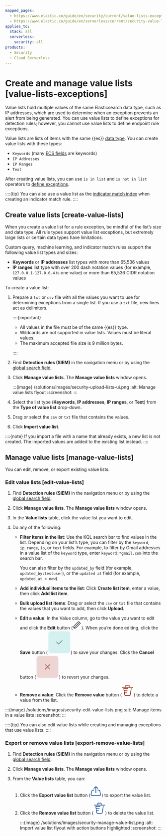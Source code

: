 ```yaml
---
mapped_pages:
  - https://www.elastic.co/guide/en/security/current/value-lists-exceptions.html
  - https://www.elastic.co/guide/en/serverless/current/security-value-lists-exceptions.html
applies_to:
  stack: all
  serverless:
    security: all
products:
  - Security
  - Cloud Serverless
---
```


# Create and manage value lists [value-lists-exceptions]

Value lists hold multiple values of the same Elasticsearch data type, such as IP addresses, which are used to determine when an exception prevents an alert from being generated. You can use value lists to define exceptions for detection rules; however, you cannot use value lists to define endpoint rule exceptions.

Value lists are lists of items with the same {{es}} [data type](elasticsearch://reference/elasticsearch/mapping-reference/field-data-types.md). You can create value lists with these types:

* `Keywords` (many [ECS fields](ecs://reference/ecs-field-reference.md) are keywords)
* `IP Addresses`
* `IP Ranges`
* `Text`

After creating value lists, you can use `is in list` and `is not in list` operators to [define exceptions](add-manage-exceptions.md).

::::{tip}
You can also use a value list as the [indicator match index](create-detection-rule.md#indicator-value-lists) when creating an indicator match rule.
::::

## Create value lists [create-value-lists]

When you create a value list for a rule exception, be mindful of the list’s size and data type. All rule types support value list exceptions, but extremely large lists or certain data types have limitations.

Custom query, machine learning, and indicator match rules support the following value list types and sizes:

* **Keywords** or **IP addresses** list types with more than 65,536 values
* **IP ranges** list type with over 200 dash notation values (for example, `127.0.0.1-127.0.0.4` is one value) or more than 65,536 CIDR notation values

To create a value list:

1. Prepare a `txt` or `csv` file with all the values you want to use for determining exceptions from a single list. If you use a `txt` file, new lines act as delimiters.

    ::::{important}
    * All values in the file must be of the same {{es}} type.
    * Wildcards are not supported in value lists. Values must be literal values.
    * The maximum accepted file size is 9 million bytes.

    ::::

2. Find **Detection rules (SIEM)** in the navigation menu or by using the [global search field](/explore-analyze/find-and-organize/find-apps-and-objects.md).
3. Click **Manage value lists**. The **Manage value lists** window opens.

    :::{image} /solutions/images/security-upload-lists-ui.png
    :alt: Manage value lists flyout
    :screenshot:
    :::

4. Select the list type (**Keywords**, **IP addresses**, **IP ranges**, or **Text**) from the **Type of value list** drop-down.
5. Drag or select the `csv` or `txt` file that contains the values.
6. Click **Import value list**.

::::{note}
If you import a file with a name that already exists, a new list is not created. The imported values are added to the existing list instead.
::::

## Manage value lists [manage-value-lists]

You can edit, remove, or export existing value lists.

### Edit value lists [edit-value-lists]

1. Find **Detection rules (SIEM)** in the navigation menu or by using the [global search field](/explore-analyze/find-and-organize/find-apps-and-objects.md).
2. Click **Manage value lists**. The **Manage value lists** window opens.
3. In the **Value lists** table, click the value list you want to edit.
4. Do any of the following:

    * **Filter items in the list**: Use the KQL search bar to find values in the list. Depending on your list’s type, you can filter by the `keyword`, `ip_range`, `ip`, or `text` fields. For example, to filter by Gmail addresses in a value list of the `keyword` type, enter `keyword:*gmail.com` into the search bar.

        You can also filter by the `updated_by` field (for example, `updated_by:testuser`), or the `updated at` field (for example, `updated_at < now`).

    * **Add individual items to the list**: Click **Create list item**, enter a value, then click **Add list item**.
    * **Bulk upload list items**: Drag or select the `csv` or `txt` file that contains the values that you want to add, then click **Upload**.
    * **Edit a value**: In the Value column, go to the value you want to edit and click the **Edit** button (![Edit button from Manage value lists window](/solutions/images/security-edit-value-list-item.png "title =20x20")). When you’re done editing, click the **Save** button (![Save button from Manage value lists window](/solutions/images/security-save-value-list-item-changes.png "title =30x30")) to save your changes. Click the **Cancel** button (![Cancel button from Manage value lists window](/solutions/images/security-cancel-value-list-item-changes.png "title =30x30")) to revert your changes.
    * **Remove a value**: Click the **Remove value** button (![Remove value list button from Manage value lists window](/solutions/images/security-remove-value-list-item.png "title =20x20")) to delete a value from the list.


:::{image} /solutions/images/security-edit-value-lists.png
:alt: Manage items in a value lists
:screenshot:
:::

::::{tip}
You can also edit value lists while creating and managing exceptions that use value lists.
::::

### Export or remove value lists [export-remove-value-lists]

1. Find **Detection rules (SIEM)** in the navigation menu or by using the [global search field](/explore-analyze/find-and-organize/find-apps-and-objects.md).
2. Click **Manage value lists**. The **Manage value lists** window opens.
3. From the **Value lists** table, you can:

    1. Click the **Export value list** button (![Export button from Manage value lists window](/solutions/images/security-export-value-list.png "title =20x20")) to export the value list.
    2. Click the **Remove value list** button (![Remove button from Manage value lists window](/solutions/images/security-remove-value-list.png "title =20x20")) to delete the value list.

        :::{image} /solutions/images/security-manage-value-list.png
        :alt: Import value list flyout with action buttons highlighted
        :screenshot:
        :::
